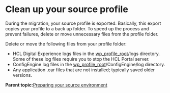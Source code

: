 # Clean up your source profile 

During the migration, your source profile is exported. Basically, this export copies your profile to a back up folder. To speed up the process and prevent failures, delete or move unnecessary files from the profile folder.

Delete or move the following files from your profile folder:

-   HCL Digital Experience logs files in the [wp\_profile\_root](../reference/wpsdirstr.md#wp_profile_root)/logs directory. Some of these log files require you to stop the HCL Portal server.
-   ConfigEngine log files in the [wp\_profile\_root](../reference/wpsdirstr.md#wp_profile_root)/ConfigEngine/log directory.
-   Any application .ear files that are not installed; typically saved older versions.

**Parent topic:**[Preparing your source environment ](../migrate/mig_t_premig_tasks.md)

